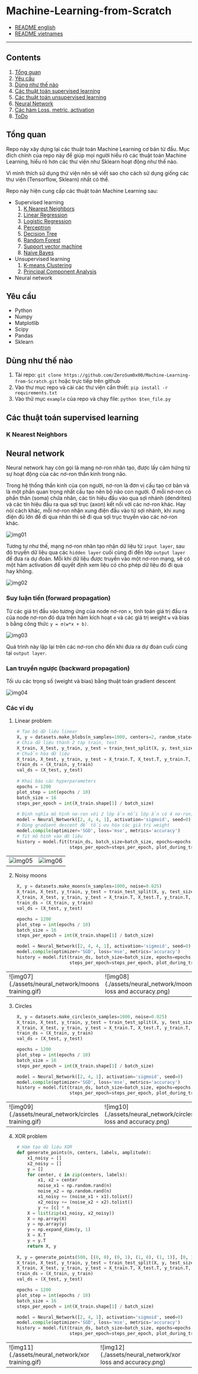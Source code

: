 # Machine-Learning-from-Scratch
* [README english](#en)
* [README vietnames](#vi)
---
## Contents
1. [Tổng quan](#overview)
2. [Yêu cầu](#yêu-cầu)
3. [Dùng như thế nào](#how-to-use-it)
4. [Các thuật toán supervised learning](#performance)
5. [Các thuật toán unsupervised learning](#examples)
6. [Neural Network](#dependencies)
7. [Các hàm Loss, metric, activation](#loss-metric-activation)
8. [ToDo](#todo)

## Tổng quan
Repo này xây dựng lại các thuật toán Machine Learning cơ bản từ đầu. Mục đích chính của repo này để giúp mọi người hiểu rõ các thuật toán Machine Learning, hiểu rõ hơn các thư viện như Sklearn hoạt động như thế nào.

Vì mình thích sử dụng thử viện nên sẽ viết sao cho cách sử dụng giống các thư viện (Tensorflow, Sklearn) nhất có thể.

Repo này hiện cung cấp các thuật toán Machine Learning sau:
* Supervised learning
    1. [K Nearest Neighbors](#knn)
    2. [Linear Regression](#linear-regression)
    3. [Logistic Regression](#logistic-regression)
    4. [Perceptron](#perceptron)
    5. [Decision Tree](#decision-tree)
    6. [Random Forest](#random-forest)
    7. [Support vector machine](#svm)
    8. [Naive Bayes](#naive-bayes)
* Unsupervised learning
    1. [K-means Clustering](#kmean)
    2. [Principal Component Analysis](#pca)
* Neural network

## Yêu cầu
* Python
* Numpy
* Matplotlib
* Scipy
* Pandas
* Sklearn

## Dùng như thế nào
1. Tải repo: `git clone https://github.com/ZeroSum0x00/Machine-Learning-from-Scratch.git` hoặc trực tiếp trên github
2. Vào thư mục repo và cài các thư viện cần thiết: `pip install -r requirements.txt`
3. Vào thử mục `example` của repo và chạy file: `python $ten_file.py`

## Các thuật toán supervised learning
### K Nearest Neighbors


## Neural network
Neural network hay còn gọi là mạng nơ-ron nhân tạo, được lấy cảm hứng từ sự hoạt động của các nơ-ron thần kinh trong não.

Trong hệ thống thần kinh của con người, nơ-ron là đơn vị cấu tạo cơ bản và là một phần quan trọng nhất cấu tạo nên bộ não con người.
Ở mỗi nơ-ron có phần thân (soma) chứa nhân, các tín hiệu đầu vào qua sợi nhánh (dendrites) và các tín hiệu đầu ra qua sợi trục (axon) kết nối với các nơ-ron khác.
Hay nói cách khác, mỗi nơ-ron nhận xung điện đầu vào từ sợi nhánh, khi xung điện đủ lớn để đi qua nhân thì sẽ đi qua sợi trục truyền vào các nơ-ron khác.

![img01](./assets/neural_network/neuron-structure.jpg)

Tương tự như thế, mạng nơ-ron nhân tạo nhận dữ liệu từ `input layer`, sau đó truyền dữ liệu qua các `hidden layer` cuối cùng đi đến lớp `output layer` để đưa ra dự đoán.
Mỗi khi dữ liệu được truyền vào một nơ-ron mạng, sẽ có một hàm activation để quyết định xem liệu có cho phép dữ liệu đó đi qua hay không.

![img02](./assets/neural_network/neural-network.gif)

### Suy luận tiến (forward propagation)
Từ các giá trị đầu vào tương ứng của node nơ-ron `x`, tính toán giá trị đầu ra của node nơ-ron đó dựa trên hàm kích hoạt `σ` và các giá trị weight `w` và bias `b` bằng công thức `y = σ(w*x + b)`. 

![img03](./assets/neural_network/feedforward.png)

Quá trình này lặp lại trên các nơ-ron cho đến khi đưa ra dự đoán cuối cùng tại `output layer`.

### Lan truyền ngược (backward propagation)
Tối ưu các trọng số (weight và bias) bằng thuật toán gradient descent

![img04](./assets/neural_network/backwark.jpeg)

### Các ví dụ
1. Linear problem
```python
    # Tạo bộ dữ liệu linear
    X, y = datasets.make_blobs(n_samples=1000, centers=2, random_state=2)
    # Chia dữ liệu thành 2 tập train, test
    X_train, X_test, y_train, y_test = train_test_split(X, y, test_size=0.2, random_state=123)
    # Chuẩn hóa dữ liệu
    X_train, X_test, y_train, y_test = X_train.T, X_test.T, y_train.T, y_test.T
    train_ds = (X_train, y_train)
    val_ds = (X_test, y_test)
    
    # Khai báo các hyperparameters
    epochs = 1200
    plot_step = int(epochs / 10)
    batch_size = 16
    steps_per_epoch = int(X_train.shape[1] / batch_size)
    
    # Định nghĩa mô hình nơ-ron với 2 lớp ẩn mỗi lớp ẩn có 4 nơ-ron, hàm activation là sigmoid
    model = Neural_Network([2, 4, 4, 1], activation='sigmoid', seed=0)
    # Dùng gradient descent để tối ưu hóa các giá trị weight
    model.compile(optimizer='SGD', loss='mse', metrics='accuracy')
    # fit mô hình vào dữ liệu
    history = model.fit(train_ds, batch_size=batch_size, epochs=epochs, validation_data=val_ds,
                        steps_per_epoch=steps_per_epoch, plot_during_train=True, plot_step=plot_step)
```

| | |
|---|---|
| ![img05](./assets/neural_network/linear-training.gif) | ![img06](./assets/neural_network/linear-loss-and-accuracy.png) |

2. Noisy moons
```python
    X, y = datasets.make_moons(n_samples=1000, noise=0.025)
    X_train, X_test, y_train, y_test = train_test_split(X, y, test_size=0.2, random_state=123)
    X_train, X_test, y_train, y_test = X_train.T, X_test.T, y_train.T, y_test.T
    train_ds = (X_train, y_train)
    val_ds = (X_test, y_test)

    epochs = 1200
    plot_step = int(epochs / 10)
    batch_size = 16
    steps_per_epoch = int(X_train.shape[1] / batch_size)

    model = Neural_Network([2, 4, 4, 1], activation='sigmoid', seed=0)
    model.compile(optimizer='SGD', loss='mse', metrics='accuracy')
    history = model.fit(train_ds, batch_size=batch_size, epochs=epochs, validation_data=val_ds,
                        steps_per_epoch=steps_per_epoch, plot_during_train=True, plot_step=plot_step)
```
| | |
|---|---|
| ![img07](./assets/neural_network/moons training.gif) | ![img08](./assets/neural_network/moons loss and accuracy.png) |

3. Circles
```python
    X, y = datasets.make_circles(n_samples=1000, noise=0.025)
    X_train, X_test, y_train, y_test = train_test_split(X, y, test_size=0.2, random_state=123)
    X_train, X_test, y_train, y_test = X_train.T, X_test.T, y_train.T, y_test.T
    train_ds = (X_train, y_train)
    val_ds = (X_test, y_test)

    epochs = 1200
    plot_step = int(epochs / 10)
    batch_size = 16
    steps_per_epoch = int(X_train.shape[1] / batch_size)

    model = Neural_Network([2, 4, 1], activation='sigmoid', seed=0)
    model.compile(optimizer='SGD', loss='mse', metrics='accuracy')
    history = model.fit(train_ds, batch_size=batch_size, epochs=epochs, validation_data=val_ds,
                        steps_per_epoch=steps_per_epoch, plot_during_train=True, plot_step=plot_step)
```
| | |
|---|---|
| ![img09](./assets/neural_network/circles training.gif) | ![img10](./assets/neural_network/circles loss and accuracy.png) |

4. XOR problem
```python
    # Hàm tạo dữ liệu XOR
    def generate_points(n, centers, labels, amplitude):
        x1_noisy = []
        x2_noisy = []
        y = []
        for center, c in zip(centers, labels):
            x1, x2 = center
            noise_x1 = np.random.rand(n)
            noise_x2 = np.random.rand(n)
            x1_noisy += (noise_x1 + x1).tolist()
            x2_noisy += (noise_x2 + x2).tolist()
            y += [c] * n
        X = list(zip(x1_noisy, x2_noisy))
        X = np.array(X)
        y = np.array(y)
        y = np.expand_dims(y, 1)
        X = X.T
        y = y.T
        return X, y
    
    X, y = generate_points(500, [(0, 0), (0, 1), (1, 0), (1, 1)], [0, 1, 1, 0], 0.005)
    X_train, X_test, y_train, y_test = train_test_split(X, y, test_size=0.2, random_state=123)
    X_train, X_test, y_train, y_test = X_train.T, X_test.T, y_train.T, y_test.T
    train_ds = (X_train, y_train)
    val_ds = (X_test, y_test)

    epochs = 1200
    plot_step = int(epochs / 10)
    batch_size = 16
    steps_per_epoch = int(X_train.shape[1] / batch_size)

    model = Neural_Network([2, 4, 1], activation='sigmoid', seed=0)
    model.compile(optimizer='SGD', loss='mse', metrics='accuracy')
    history = model.fit(train_ds, batch_size=batch_size, epochs=epochs, validation_data=val_ds,
                        steps_per_epoch=steps_per_epoch, plot_during_train=True, plot_step=plot_step)
```
| | |
|---|---|
| ![img11](./assets/neural_network/xor training.gif) | ![img12](./assets/neural_network/xor loss and accuracy.png) |


